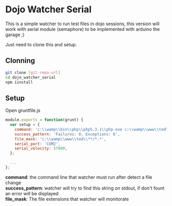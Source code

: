 Dojo Watcher Serial
===================

This is a simple watcher to run test files in dojo sessions, this version will work with serial module (semaphore) to be implemented with arduino
the garage ;)

Just need to clone this and setup.


Clonning
--------

```sh
git clone [git-repo-url]
cd dojo_watcher_serial
npm iinstall
```

Setup
-----
Open gruntfile.js
```js
module.exports = function(grunt) {
  var setup = {
    command: 'c:\\wamp\\bin\\php\\php5.3.1\\php.exe c:\\wamp\\www\\ted\\index.php',
    success_pattern: 'Failures: 0, Exceptions: 0',
    file_mask: 'c:\\wamp\\www\\ted\\**/*.*',
    serial_port: 'COM2',
    serial_velocity: 57600,
  };

  ...
};
```

**command**: the command line that watcher must run after detect a file change<br />
**success_pattern**: watcher will try to find this string on stdout, if don't fount an error will be displayed<br />
**file_mask**: The file extensions that watcher will monitorate